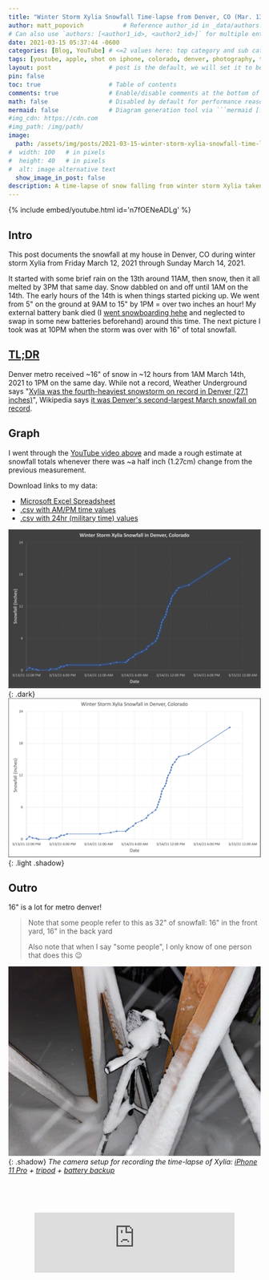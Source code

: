```yaml
---
title: "Winter Storm Xylia Snowfall Time-lapse from Denver, CO (Mar. 13, 2021)"
author: matt_popovich           # Reference author_id in _data/authors.yml
# Can also use `authors: [<author1_id>, <author2_id>]` for multiple entries
date: 2021-03-15 05:37:44 -0600
categories: [Blog, YouTube] # <=2 values here: top category and sub category
tags: [youtube, apple, shot on iphone, colorado, denver, photography, time-lapse, weather, snow, winter, data]       # TAG names should always be lowercase
layout: post                # post is the default, we will set it to be explicit
pin: false
toc: true                   # Table of contents
comments: true              # Enable/disable comments at the bottom of the post
math: false                 # Disabled by default for performance reasons
mermaid: false              # Diagram generation tool via ```mermaid [...]```
#img_cdn: https://cdn.com
#img_path: /img/path/
image:
  path: /assets/img/posts/2021-03-15-winter-storm-xylia-snowfall-time-lapse-from-denver-co-mar-13-2021/xylia-snowfall-time-lapse-denver-thumbnail.jpg
#  width: 100   # in pixels
#  height: 40   # in pixels
#  alt: image alternative text
  show_image_in_post: false
description: A time-lapse of snow falling from winter storm Xylia taken in Denver, CO on the weekend of March 13, 2021
---
```


{% include embed/youtube.html id='n7fOENeADLg' %}

## Intro
This post documents the snowfall at my house in Denver, CO during winter storm Xylia from Friday March 12, 2021 through Sunday March 14, 2021.

It started with some brief rain on the 13th around 11AM, then snow, then it all melted by 3PM that same day. Snow dabbled on and off until 1AM on the 14th. The early hours of the 14th is when things started picking up. We went from 5" on the ground at 9AM to 15" by 1PM = over two inches an hour! My external battery bank died (I [went snowboarding hehe](https://www.strava.com/activities/4953024038) and neglected to swap in some new batteries beforehand) around this time. The next picture I took was at 10PM when the storm was over with 16" of total snowfall.

## [TL;DR](https://www.merriam-webster.com/dictionary/TL%3BDR)
Denver metro received ~16" of snow in ~12 hours from 1AM March 14th, 2021 to 1PM on the same day. While not a record, Weather Underground says "[Xylia was the fourth-heaviest snowstorm on record in Denver (27.1 inches)](https://www.wunderground.com/article/storms/winter/news/2021-03-11-winter-storm-xylia-snow-records-since-fall-2020)", Wikipedia says [it was Denver's second-largest March snowfall on record](https://en.wikipedia.org/wiki/March_2021_North_American_blizzard).

## Graph
I went through the [YouTube video above](https://youtu.be/n7fOENeADLg) and made a rough estimate at snowfall totals whenever there was ~a half inch (1.27cm) change from the previous measurement.

Download links to my data:
* [Microsoft Excel Spreadsheet](/assets/img/posts/2021-03-15-winter-storm-xylia-snowfall-time-lapse-from-denver-co-mar-13-2021/XyliaSnowfallDenver.xlsx)
* [.csv with AM/PM time values](/assets/img/posts/2021-03-15-winter-storm-xylia-snowfall-time-lapse-from-denver-co-mar-13-2021/XyliaSnowfallDenver_12hr.csv)
* [.csv with 24hr (military time) values](/assets/img/posts/2021-03-15-winter-storm-xylia-snowfall-time-lapse-from-denver-co-mar-13-2021/XyliaSnowfallDenver_24hr.csv)

![Winter storm Xylia graph of snowfall from Denver, Colorado](/assets/img/posts/2021-03-15-winter-storm-xylia-snowfall-time-lapse-from-denver-co-mar-13-2021/XyliaSnowfallDenver_dark.jpg){: .dark}
![Winter storm Xylia graph of snowfall from Denver, Colorado](/assets/img/posts/2021-03-15-winter-storm-xylia-snowfall-time-lapse-from-denver-co-mar-13-2021/XyliaSnowfallDenver_light.jpg){: .light .shadow}


## Outro
16" is a lot for metro denver!

> Note that some people refer to this as 32" of snowfall: 16" in the front yard, 16" in the back yard
>
> Also note that when I say "some people", I only know of one person that does this 😉

![The camera setup for recording the time-lapse: iPhone 11 Pro + tripod + battery backup](/assets/img/posts/2021-03-15-winter-storm-xylia-snowfall-time-lapse-from-denver-co-mar-13-2021/XyliaTimelapseRig.jpg){: .shadow}
*The camera setup for recording the time-lapse of Xylia: [iPhone 11 Pro](https://amzn.to/3J4ITrx) + [tripod](https://amzn.to/3p82Vtk) + [battery backup](https://amzn.to/3sl5kCM)*

&nbsp;

&nbsp;

<div style="text-align:center">
<iframe
width="400" height="120"
src="https://www.youtube.com/embed/HitYKEANclU"
title="YouTube video player"
frameborder="0"
allow="accelerometer; autoplay; clipboard-write; encrypted-media; gyroscope; picture-in-picture" allowfullscreen>
</iframe>
</div>

<!-- Could not find this song on Spotify... -->
